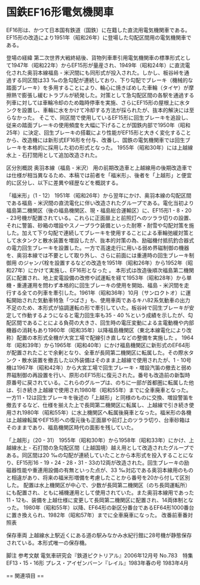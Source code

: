 # 国鉄EF16形電気機関車

EF16形は、かつて日本国有鉄道（国鉄）に在籍した直流用電気機関車である。EF15形の改造により1951年（昭和26年）に登場した勾配区間用の電気機関車である。

登場の経緯
第二次世界大戦終結後、貨物列車牽引用電気機関車の標準形式として1947年（昭和22年）からEF15形が量産され、1949年（昭和24年）に直流電化された奥羽本線福島 - 米沢間にも同形式が投入された。しかし、板谷峠を通過する同区間は33 ‰の急勾配が連続しており、下り勾配でブレーキ（機械的な踏面ブレーキ）を多用することにより、輪心に焼きばめした車輪（タイヤ）が摩擦熱で膨張し緩むトラブルが続発した。対策として急勾配区間の各駅を通過する列車に対しては車輪冷却のため臨時停車を実施、さらにEF15形の屋根上に水タンクを設置し、車輪に水をかけて冷却する方法が採られたが、抜本的解決には至らなかった。
そこで、同区間で使用しているEF15形に回生ブレーキを追設し、従来の踏面ブレーキの使用頻度を大幅に下げることが国鉄内部で1950年（昭和25年）に決定、回生ブレーキの搭載により性能がEF15形と大きく変化することから、改造機には新形式EF16形を付与、改番し、国鉄の電気機関車では回生ブレーキを本格的に採用した初の形式となった。
1955年（昭和30年）には上越線水上 - 石打間用として追加改造された。

区分別概説
奥羽本線（福島 - 米沢） 用の前期改造車と上越線用の後期改造車では仕様が相当異なるため、本稿では前者を「福米形」、後者を「上越形」と便宜的に区分し、以下に差異や経歴などを概説する。

「福米形」（1 - 12）
1951年（昭和26年）から翌年にかけ、奥羽本線の勾配区間である福島 - 米沢間の直流電化に伴い改造されたグループである。電化当初より福島第二機関区（後の福島機関区、現・福島総合運輸区）に、EF15形1 - 8・20 - 23号機が配置されている。これらに正面扉上と前照灯へのツララ切りの設置、それに警笛、砂箱の増設やスノープラウ装備といった耐寒・耐雪や勾配対策を施した。加えて下り勾配で連続してブレーキを使用することによる車輪弛緩対策として水タンクと散水装置を増設したが、抜本的対策の為、励磁機付抵抗釣合器式の電力回生ブレーキを設置した。一方で高速走行に用いる弱め界磁制御の機器を、奥羽本線では不要として取り外し、さらに前面には重連時の回生ブレーキ制御用 のジャンパ栓を設置するなどの改造を1951年（昭和26年）から1952年（昭和27年）にかけて実施し、EF16形となった 。
本形式は改造後順次福島第二機関区に配置され、地上変電設備の改修や試運転を経て1953年（昭和28年）から単機・重連運用を問わず本格的に回生ブレーキの使用を開始、福島 - 米沢間を走行する全ての列車を牽引した。1961年（昭和36年）10月（サンロクトオ）に運転開始された気動車特急「つばさ」も、使用車両であるキハ82系気動車の出力不足のため、本形式が協調運転の形で牽引していた。板谷峠で回生ブレーキが安定して作動するようになると電力回生率も35 - 40 %という成績を示したが、勾配区間であることによる負荷の大きさ、回生時の電圧変動による主電動機や内部機器の消耗もあり1960年（昭和35年）以降福島機関区（東北本線電化により改称）配置の本形式全機が大宮工場で配線引き直しなどの整備を実施した 。
1964年（昭和39年）から1965年（昭和40年）にかけ福島機関区に新形式のEF64形が配置されたことで余剰となり、全車が長岡第二機関区に転属した。その際水タンク・散水装置を撤去した以外装備はそのまま上越線で使用されたが、1 - 10号機は1967年（昭和42年）から大宮工場で回生ブレーキ・増設汽笛の撤去と弱め界磁制御の再設置を行い、原形のEF15形に復元された。番号も改造前の新製時原番号に戻されている。これらのグループは、のちに一部が首都圏に転属した他は、引き続き上越線で使用され1980年（昭和55年）までに全車廃車となった。
一方11・12は回生ブレーキを後述の「上越形」と同様のものに交換、増設警笛を撤去するなど、仕様を揃えた上で長岡第二機関区に転属し、上越線で引き続き使用され1980年（昭和55年）に水上機関区へ転属後廃車となった。福米形の各機は上越線転属やEF15形への復元後も正面扉や前灯上のツララ切り、台車砂箱はそのままであり、福島機関区時代の面影を残していた。

「上越形」（20 - 31）
1955年（昭和30年）から1958年（昭和33年）にかけ、上越線水上 - 石打間の急勾配区間（上越国境）越え用として改造されたグループである。同区間は20 ‰の勾配が連続していたことから本形式を投入することになり、EF15形16 - 19・24 - 28・31 - 33の12両が改造された。回生ブレーキの励磁器性能や重連用設備の有無といった点が、33 ‰対応である奥羽本線用のものと相違があり、将来の福米形増備を考慮したことから番号を20から付して区別した。
配置は水上機関区が中心で、少数が長岡第二機関区（のち長岡運転所）にも配置され、ともに補機運用として使用されていた。また奥羽本線用であった11・12も、装備を上越仕様に変更して長岡第二機関区に配置され、14両体制となった。
1980年（昭和55年）以降、EF64形の新区分番台であるEF64形1000番台に置き換えられ、1982年（昭和57年）までに全車廃車になった。
改番前車番対照表

保存車両
上越線水上駅近くにある道の駅みなかみ水紀行館に28号機が静態保存されている。本形式唯一の保存機。

脚注
参考文献
電気車研究会『鉄道ピクトリアル』2006年12月号 No.783　特集 EF13・15・16形
プレス・アイゼンバーン『レイル』1983年春の号 1983年4月


== 関連項目 ==